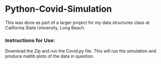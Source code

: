 # Python-Covid-Simulation
This was done as part of a larger project for my data structures class at California State University, Long Beach. 

### Instructions for Use:
Download the Zip and run the Covid.py file. This will run the simulation and produce matlib plots of the data in question. 
